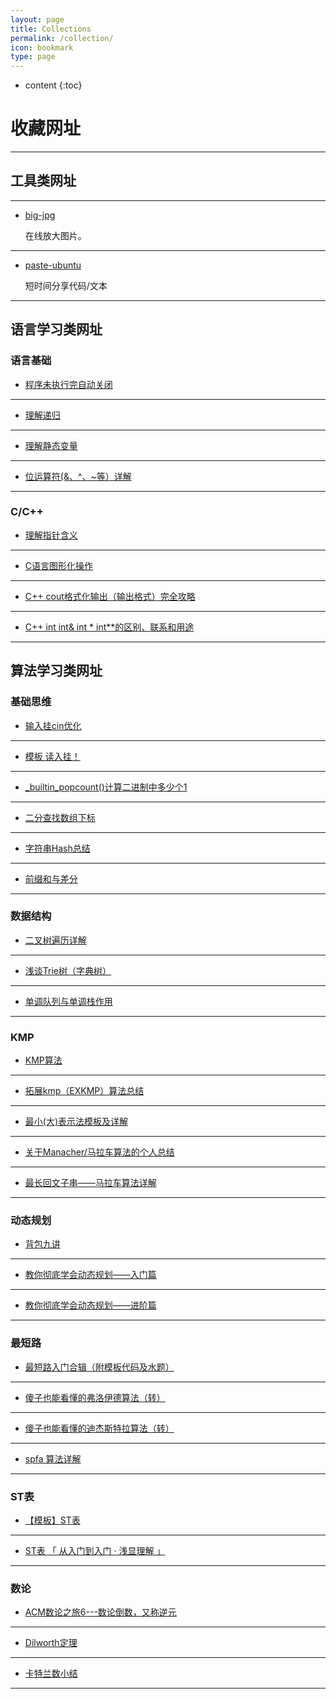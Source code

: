 ```yaml
---
layout: page
title: Collections
permalink: /collection/
icon: bookmark
type: page
---
```


* content
{:toc}

# 收藏网址

---

## 工具类网址

---

* [big-jpg](https://bigjpg.com/)

    在线放大图片。

---

* [paste-ubuntu](https://paste.ubuntu.com/)

    短时间分享代码/文本

---

## 语言学习类网址

### 语言基础

* [程序未执行完自动关闭](https://zhidao.baidu.com/question/163808707.html)

---

* [理解递归](https://www.cnblogs.com/mlgjb/p/8361680.html)

---

* [理解静态变量](https://blog.csdn.net/chuzhen8280/article/details/100776685)

---

* [位运算符(&、^、~等）详解](https://blog.csdn.net/Marccco/article/details/88709481)

---

### C/C++

* [理解指针含义](https://blog.csdn.net/u013252047/article/details/86537155)

---

* [C语言图形化操作](https://blog.csdn.net/wang_zhao_/article/details/80456979)

---

* [C++ cout格式化输出（输出格式）完全攻略](http://c.biancheng.net/view/275.html)

---

* [C++ int int& int * int**的区别、联系和用途](https://www.cnblogs.com/byteHuang/p/7302545.html)

---

## 算法学习类网址

### 基础思维

* [输入挂cin优化](https://blog.csdn.net/weixin_44772995/article/details/92839903)

---

* [模板 读入挂！](https://www.cnblogs.com/qscqesze/p/5736748.html)

---

* [_builtin_popcount()计算二进制中多少个1](https://blog.csdn.net/gaochao1900/article/details/5646211)

---

* [二分查找数组下标](https://blog.csdn.net/u012194956/article/details/79103843)

---

* [字符串Hash总结](https://www.cnblogs.com/Slager-Z/p/7807011.html)

---

* [前缀和与差分](https://blog.nowcoder.net/n/5aeb050bfc90486098a099e9336b1661)

---

### 数据结构

* [二叉树遍历详解](https://blog.csdn.net/young2415/article/details/87467118)

---

* [浅谈Trie树（字典树）](https://www.cnblogs.com/TheRoadToTheGold/p/6290732.html)

---

* [单调队列与单调栈作用](https://www.cnblogs.com/lher/p/7620330.html)

---

### KMP

* [KMP算法](https://blog.csdn.net/f1033774377/article/details/82556438)

---

* [拓展kmp（EXKMP）算法总结](https://blog.csdn.net/dyx404514/article/details/41831947)

---

* [最小(大)表示法模板及详解](https://blog.csdn.net/li1615882553/article/details/80136776)

---

* [关于Manacher/马拉车算法的个人总结](https://blog.csdn.net/JiangHxin/article/details/102554413)

---

* [最长回文子串——马拉车算法详解](https://blog.csdn.net/HappyRocking/article/details/82622881)

---

### 动态规划

* [背包九讲](https://blog.csdn.net/yandaoqiusheng/article/details/84782655)

---

* [教你彻底学会动态规划——入门篇](https://blog.csdn.net/baidu_28312631/article/details/47418773)

---

* [教你彻底学会动态规划——进阶篇](https://blog.csdn.net/baidu_28312631/article/details/47426445)

---

### 最短路

* [最短路入门合辑（附模板代码及水题）](https://blog.csdn.net/qq_43408978/article/details/99690151)

---

* [傻子也能看懂的弗洛伊德算法（转）](https://blog.csdn.net/qq_34374664/article/details/52261672)

---

* [傻子也能看懂的迪杰斯特拉算法（转）](https://blog.csdn.net/qq_34374664/article/details/52261597)

---

* [spfa 算法详解](https://blog.csdn.net/qq_34374664/article/details/52268542)

---

### ST表

* [【模板】ST表](https://www.cnblogs.com/kanchuang/p/11194075.html)

---

* [ST表 「 从入门到入门 · 浅显理解 」](https://blog.csdn.net/weixin_30755393/article/details/99942379)

---

### 数论

* [ACM数论之旅6---数论倒数，又称逆元](https://www.cnblogs.com/linyujun/p/5194184.html?tdsourcetag=s_pctim_aiomsg)

---

* [Dilworth定理](https://www.cnblogs.com/submarinex/archive/2011/08/03/2126423.html)

---

* [卡特兰数小结](https://www.cnblogs.com/z1141000271/p/12270197.html)

---

